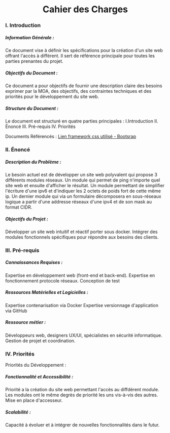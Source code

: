 <h1 align="center"> Cahier des Charges </h1>

<h3> I. Introduction </h3>

 <h5> Information Générale : </h5>

Ce document vise à définir les spécifications pour la création d'un site web offrant l'accès à différent. Il sert de référence principale pour toutes les parties prenantes du projet.

<h5> Objectifs du Document : </h5>

Ce document a pour objectifs de fournir une description claire des besoins exprimer par la MOA, des objectifs, des contraintes techniques et des priorités pour le développement du site web.

<h5> Structure du Document : </h5>

Le document est structuré en quatre parties principales :
I.Introduction 
II. Énoncé 
III. Pré-requis 
IV. Priorités

Documents Référencés :
 <a href="https://getbootstrap.com/docs/5.3/getting-started/introduction/"> Lien framework css utilisé - Bootsrap </a>

<h3> II. Énoncé </h3>

<h5> Description du Problème : </h5>

Le besoin actuel est de développer un site web polyvalent qui propose 3 différents modules réseaux. Un module qui permet de ping n'importe quel site web et ensuite d'afficher le résultat. 
Un module permettant de simplifier l'écriture d'une ipv6 et d'indiquer les 2 octets de poids fort de cette même ip.
Un dernier module qui via un formulaire décomposera en sous-réseaux logique a partir d'une addresse réseaux d'une ipv4 et de son mask au format CIDR.

<h5> Objectifs du Projet : </h5>

Développer un site web intuitif et réactif porter sous docker.
Intégrer des modules fonctionnels spécifiques pour répondre aux besoins des clients.

<h3> III. Pré-requis</h3>

<h5> Connaissances Requises : </h5>

Expertise en développement web (front-end et back-end).
Expertise en fonctionnement protocole réseaux.
Conception de test

<h5> Ressources Matérielles et Logicielles : </h5>

Expertise contenarisation via Docker
Expertise versionnage d'application via GitHub

<h5> Ressource métier : </h5>

Développeurs web, designers UX/UI, spécialistes en sécurité informatique.
Gestion de projet et coordination.

<h3> IV. Priorités </h3>

Priorités du Développement :

<h5> Fonctionnalité et Accessibilité :</h5> 
Priorité a la création du site web permettant l'accès au diffdérent module.
Les modules ont le même degrès de priorité les uns vis-à-vis des autres.
Mise en place d'accesseur.

<h5> Scalabilité : </h5>
Capacité à évoluer et à intégrer de nouvelles fonctionnalités dans le futur.

